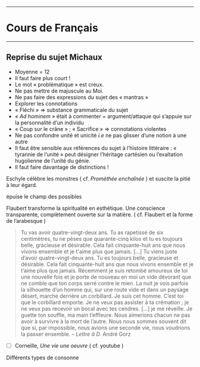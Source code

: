***
# Cours de Français
***
## Reprise du sujet Michaux 

- Moyenne = 12
- Il faut faire plus court ! 
- Le mot « problématique » est creux.
- Ne pas mettre de majuscule au Moi.
- Ne pas faire des expressions du sujet des « mantras »
- Explorer les connotations 
- « Fléchi » ⇒ substance grammaticale du sujet 
- « *Ad hominem* » était à commenter = argument/attaque qui s’appuie sur la personnalité d’un individu 
- « Coup sur le crâne » ; « Sacrifice » ⇒ connotations violentes 
- Ne pas confondre unité et unicité *i.e* ne pas glisser d’une notion à une autre 
- Il faut être sensible aux références du sujet à l’histoire littéraire : « tyrannie de l’unité » peut désigner l’héritage cartésien ou l’exaltation hugolienne de l’unité du génie.
- Il faut faire davantage de distinctions ! 

Eschyle célèbre les monstres ( cf. *Prométhée enchaînée* ) et suscite la pitié à leur égard.

épuise le champ des possibles 

Flaubert transforme la spiritualité en esthétique. Une conscience transparente, complètement ouverte sur la matière. ( cf. Flaubert et la forme de l’arabesque )

> Tu vas avoir quatre-vingt-deux ans. Tu as rapetissé de six centimètres, tu ne pèses que quarante-cinq kilos et tu es toujours belle, gracieuse et désirable. Cela fait cinquante-huit ans que nous vivons ensemble et je t'aime plus que jamais. […]
> Tu viens juste d’avoir quatre-vingt-deux ans. Tu es toujours belle, gracieuse et désirable. Cela fait cinquante-huit ans que nous vivons ensemble et je t’aime plus que jamais. Récemment je suis retombé amoureux de toi une nouvelle fois et je porte de nouveau en moi un vide dévorant que ne comble que ton corps serré contre le mien. La nuit je vois parfois la silhouette d’un homme qui, sur une route vide et dans un paysage désert, marche derrière un corbillard. Je suis cet homme. C’est toi que le corbillard emporte. Je ne veux pas assister à ta crémation ; je ne veux pas recevoir un bocal avec tes cendres. […] je me réveille. Je guette ton souffle, ma main t’effleure. Nous aimerions chacun ne pas avoir à survivre à la mort de l’autre. Nous nous sommes souvent dit que si, par impossible, nous avions une seconde vie, nous voudrions la passer ensemble.  – *Lettre à D.* André Gorz 

- [ ] Corneille, *Une vie une oeuvre* ( cf. youtube )

Différents types de consonne 








